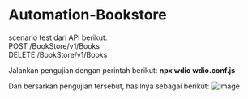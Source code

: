 # Automation-Bookstore
scenario test dari API  berikut: <br />POST /BookStore/v1/Books <br />DELETE /BookStore/v1/Books

Jalankan pengujian dengan perintah berikut:
**npx wdio wdio.conf.js**

Dan bersarkan pengujian tersebut, hasilnya sebagai berikut:
![image](https://github.com/sanny2304/Automation-Bookstore/assets/47511461/52e034e0-be6e-4923-b38a-1010dbbb7901)

